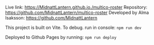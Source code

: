 Live link: https://MidnattLantern.github.io./multico-roster
Repository: https://github.com/MidnattLantern/multico-roster
Developed by Alma Isaksson: https://github.com/MidnattLantern

This project is built on Vite. To debug. run in console:
`npm run dev`

Deployed to Github Pages by running:
`npm run deploy`